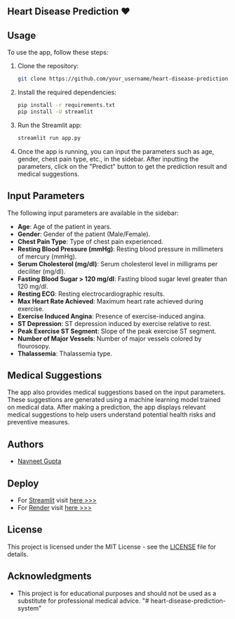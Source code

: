 ## Heart Disease Prediction ❤️

## Usage

To use the app, follow these steps:

1. Clone the repository:

   ```bash
   git clone https://github.com/your_username/heart-disease-prediction-app.git
   ```

2. Install the required dependencies:

   ```bash
   pip install -r requirements.txt
   pip install -U streamlit
   ```

3. Run the Streamlit app:

   ```bash
   streamlit run app.py
   ```

4. Once the app is running, you can input the parameters such as age, gender, chest pain type, etc., in the sidebar. After inputting the parameters, click on the "Predict" button to get the prediction result and medical suggestions.

## Input Parameters

The following input parameters are available in the sidebar:

- **Age**: Age of the patient in years.
- **Gender**: Gender of the patient (Male/Female).
- **Chest Pain Type**: Type of chest pain experienced.
- **Resting Blood Pressure (mmHg)**: Resting blood pressure in millimeters of mercury (mmHg).
- **Serum Cholesterol (mg/dl)**: Serum cholesterol level in milligrams per deciliter (mg/dl).
- **Fasting Blood Sugar > 120 mg/dl**: Fasting blood sugar level greater than 120 mg/dl.
- **Resting ECG**: Resting electrocardiographic results.
- **Max Heart Rate Achieved**: Maximum heart rate achieved during exercise.
- **Exercise Induced Angina**: Presence of exercise-induced angina.
- **ST Depression**: ST depression induced by exercise relative to rest.
- **Peak Exercise ST Segment**: Slope of the peak exercise ST segment.
- **Number of Major Vessels**: Number of major vessels colored by flourosopy.
- **Thalassemia**: Thalassemia type.

## Medical Suggestions

The app also provides medical suggestions based on the input parameters. These suggestions are generated using a machine learning model trained on medical data. After making a prediction, the app displays relevant medical suggestions to help users understand potential health risks and preventive measures.

## Authors

- [Navneet Gupta](https://github.com/navneetguptacse)

## Deploy

- For [Streamlit](https://streamlit.io/) visit [here >>>](https://hdps-heartility.streamlit.app/)
- For [Render](https://render.com/) visit [here >>>](https://heartility.onrender.com/)

## License

This project is licensed under the MIT License - see the [LICENSE](LICENSE) file for details.

## Acknowledgments

- This project is for educational purposes and should not be used as a substitute for professional medical advice.
  "# heart-disease-prediction-system"
